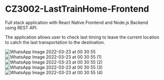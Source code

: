 # CZ3002-LastTrainHome-Frontend

Full stack application with React Native Frontend and Node.js Backend using REST API.

The application allows user to check last timing to leave the current location to catch the last transportation to the destination.

![WhatsApp Image 2022-03-23 at 00 30 55](https://user-images.githubusercontent.com/60550463/163328830-0371affd-015e-47ec-9cb8-0ace6ee47d36.jpeg)
![WhatsApp Image 2022-03-23 at 00 30 55 (1)](https://user-images.githubusercontent.com/60550463/163328818-acf5c616-ee8f-4c0c-9bcd-302314371b5d.jpeg)
![WhatsApp Image 2022-03-23 at 00 30 55 (2)](https://user-images.githubusercontent.com/60550463/163328822-f0715947-446f-4617-a9be-154a60ba9f40.jpeg)
![WhatsApp Image 2022-03-23 at 00 30 55 (3)](https://user-images.githubusercontent.com/60550463/163328826-2315dc58-a419-4219-acd4-587f85c130b4.jpeg)
![WhatsApp Image 2022-03-23 at 00 30 55 (4)](https://user-images.githubusercontent.com/60550463/163328828-d45fe26d-b16d-4c5b-96fe-0dde49b9ffde.jpeg)

